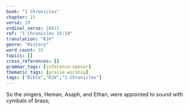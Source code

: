 ```yaml
---
book: "1 Chronicles"
chapter: 15
verse: 19
ordinal_verse: 10811
ref: "1 Chronicles 15:19"
translation: "KJV"
genre: "History"
word_count: 15
topics: []
cross_references: []
grammar_tags: [inference-opener]
thematic_tags: [praise-worship]
tags: ["Bible","KJV","1-Chronicles"]
---
```

So the singers, Heman, Asaph, and Ethan, were appointed to sound with cymbals of brass;
